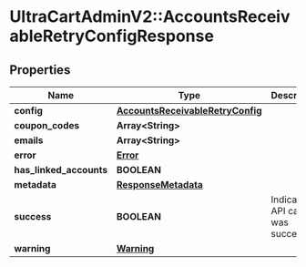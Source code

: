 # UltraCartAdminV2::AccountsReceivableRetryConfigResponse

## Properties
Name | Type | Description | Notes
------------ | ------------- | ------------- | -------------
**config** | [**AccountsReceivableRetryConfig**](AccountsReceivableRetryConfig.md) |  | [optional] 
**coupon_codes** | **Array&lt;String&gt;** |  | [optional] 
**emails** | **Array&lt;String&gt;** |  | [optional] 
**error** | [**Error**](Error.md) |  | [optional] 
**has_linked_accounts** | **BOOLEAN** |  | [optional] 
**metadata** | [**ResponseMetadata**](ResponseMetadata.md) |  | [optional] 
**success** | **BOOLEAN** | Indicates if API call was successful | [optional] 
**warning** | [**Warning**](Warning.md) |  | [optional] 


